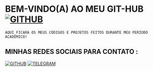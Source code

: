 # BEM-VINDO(A) AO MEU GIT-HUB [![GITHUB](https://img.shields.io/badge/GitHub-100000?style=for-the-badge&logo=github&logoColor=white)](https://github.com/PabloVini28)

    AQUI FICARÁ OS MEUS CÓDIGOS E PROJETOS FEITOS DURANTE MEU PERÍODO ACADÊMICO!
    
## MINHAS REDES SOCIAIS PARA CONTATO :

  [![GITHUB](https://img.shields.io/badge/Instagram-E4405F?style=for-the-badge&logo=instagram&logoColor=white)](https://instagram.com/pablovinix_?igshid=OGQ5ZDc2ODk2ZA==)
  [![TELEGRAM](https://img.shields.io/badge/Telegram-26A5E4.svg?style=for-the-badge&logo=Telegram&logoColor=white)](@PabloVini2811)  

    
